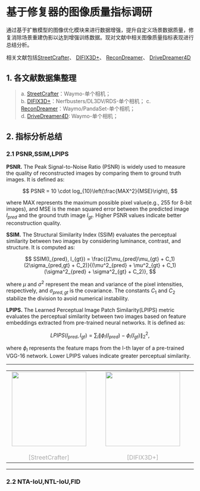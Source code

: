 # 基于修复器的图像质量指标调研
通过基于扩散模型的图像优化模块来进行数据增强，提升自定义场景数据质量，修复消除场景重建伪影以达到增强训练数据。现对文献中相关图像质量指标表现进行总结分析。

相关文献包括[StreetCrafter](https://arxiv.org/abs/2412.13188)、
[DIFIX3D+](https://arxiv.org/pdf/2503.01774?)、
[ReconDreamer](https://arxiv.org/pdf/2411.19548)、
[DriveDreamer4D](https://arxiv.org/pdf/2410.13571)

## 1. 各文献数据集整理
> a. [StreetCrafter](https://arxiv.org/abs/2412.13188)：Waymo-单个相机；   
> b. [DIFIX3D+](https://arxiv.org/pdf/2503.01774?)：Nerfbusters/DL3DV/RDS-单个相机；   
> c. [ReconDreamer](https://arxiv.org/pdf/2411.19548)：Waymo/PandaSet-单个相机；   
> d. [DriveDreamer4D](https://arxiv.org/pdf/2410.13571): Waymo-单个相机；

## 2. 指标分析总结
### 2.1 PSNR,SSIM,LPIPS
**PSNR.** The Peak Signal-to-Noise Ratio (PSNR) is widely used to measure the quality of reconstructed images by
comparing them to ground truth images. It is defined as:

$$
PSNR = 10 \cdot log_{10}\left(\frac{MAX^2}{MSE}\right),
$$

where MAX represents the maximum possible pixel value(e.g., 255 for 8-bit images), and MSE is the mean squared
error between the predicted image $I_{pred}$ and the ground truth image $I_{gt}$. Higher PSNR values indicate better reconstruction quality.

**SSIM.** The Structural Similarity Index (SSIM) evaluates the perceptual similarity between two images by considering
luminance, contrast, and structure. It is computed as:

$$
SSIM(I_{pred}, I_{gt}) = \frac{(2\mu_{pred}\mu_{gt} + C_1)(2\sigma_{pred,gt} + C_2)}{(\mu^2_{pred} + \mu^2_{gt} + C_1)(\sigma^2_{pred} + \sigma^2_{gt} + C_2)},
$$

where $\mu$ and $\sigma^2$ represent the mean and variance of the pixel intensities, respectively, and $\sigma_{pred,gt}$ is the covariance. The
constants $C_1$ and $C_2$ stabilize the division to avoid numerical instability.

**LPIPS.** The Learned Perceptual Image Patch Similarity(LPIPS) metric evaluates the perceptual similarity between two images based on 
feature embeddings extracted from pre-trained neural networks. It is defined as:

$$
LPIPS(I_{pred}, I_{gt}) = \sum_l \|\phi_l(I_{pred}) − \phi_l(I_{gt})\|_2^2,
$$

where $\phi_l$ represents the feature maps from the l-th layer of a pre-trained VGG-16 network. Lower LPIPS values indicate greater perceptual similarity.

---

<table rules="none" align="center">
  <tr>
    <td> 
      <center>
        <img src="https://github.com/user-attachments/assets/a6672032-a1a3-4818-a589-6097667f596e" height="200px">
        <br/>
        <font color="AAAAAA">&emsp;&emsp;&emsp;&emsp;&emsp;&emsp;&emsp;[StreetCrafter]</font>
      </center>
    </td>
    <td> 
      <center>
        <img src="https://github.com/user-attachments/assets/30a8abaa-41f4-46bf-bd53-bf5deb35344d" height="200px">
        <br/>
        <font color="AAAAAA">&emsp;&emsp;&emsp;&emsp;&emsp;&emsp;&emsp;&emsp;&emsp;&emsp;&emsp;&emsp;&emsp;[DIFIX3D+]</font>
      </center>
    </td>
  </tr>
</table>

---

### 2.2 NTA-IoU,NTL-IoU,FID


